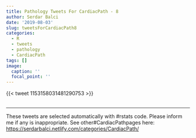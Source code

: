 ```yaml
---
title: Pathology Tweets For CardiacPath - 8
author: Serdar Balci
date: '2019-08-03'
slug: tweetsForCardiacPath8
categories:
  - R
  - tweets
  - pathology
  - CardiacPath
tags: []
image:
  caption: ''
  focal_point: ''
---
```



{{< tweet 1153158031481290753 >}}
<br>
<br>
<hr>


These tweets are selected automatically with #rstats code. Please inform me if any is inappropriate.
See other#CardiacPathpages here: https://serdarbalci.netlify.com/categories/CardiacPath/

